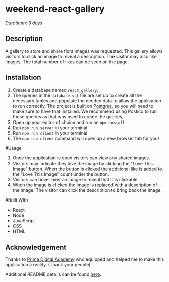 # weekend-react-gallery

_Durationn: 3 days_ 

## Description
A gallery to store and share flora images was requested. This gallery allows visitors to click an image to reveal a description. The visitor may also like images. The total number of likes can be seen on the page. 

## Installation


1. Create a database named `react_gallery`,
2. The queries in the `database.sql` file are set up to create all the necessary tables and populate the needed data to allow the application to run correctly. The project is built on [Postgres](https://www.postgresql.org/download/), so you will need to make sure to have that installed. We recommend using Postico to run those queries as that was used to create the queries, 
3. Open up your editor of choice and run an `npm install`
4. Run `npm run server` in your terminal
5. Run `npm run client` in your terminal
6. The `npm run client` command will open up a new browser tab for you!


#Usage

1. Once the application is open visitors can view any shared images.
2. Visitors may indicate they love the image by clicking the "Love This Image" button. When the button is clicked the  additional like is added to the "Love This Image" count under the button. 
3. Visitors can hover over an image to reveal that it is clickable.
4. When the image is clicked the image is replaced with a description of the image. The visitor can click the description to bring back the image. 


#Built With

- React
- Node
- JavaScript
- CSS
- HTML



## Acknowledgement
Thanks to [Prime Digital Academy](www.primeacademy.io) who equipped and helped me to make this application a reality. (Thank your people)

Additional README details can be found [here](https://github.com/PrimeAcademy/readme-template/blob/master/README.md).

